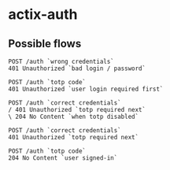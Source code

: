 # actix-auth

## Possible flows

```plain
POST /auth `wrong credentials`
401 Unauthorized `bad login / password`
```

```plain
POST /auth `totp code`
401 Unauthorized `user login required first`
```

```plain
POST /auth `correct credentials`
/ 401 Unauthorized `totp required next`
\ 204 No Content `when totp disabled`
```

```plain
POST /auth `correct credentials`
401 Unauthorized `totp required next`

POST /auth `totp code`
204 No Content `user signed-in`
```
